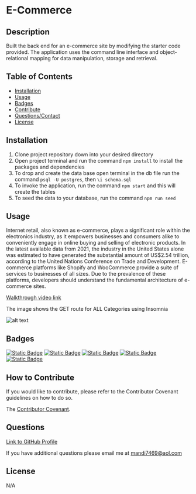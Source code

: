 # E-Commerce

## Description

Built the back end for an e-commerce site by modifying the starter code provided. The application uses the command line interface and object-relational mapping for data manipulation, storage and retrieval.

## Table of Contents 

- [Installation](#installation)
- [Usage](#usage)
- [Badges](#badges)
- [Contribute](#how-to-contribute)
- [Questions/Contact](#questions)
- [License](#license)

## Installation

1. Clone project repository down into your desired directory 
2. Open project terminal and run the command `npm install` to install the packages and dependencies 
3. To drop and create the data base open terminal in the db file run the command `psql -U postgres`, then `\i schema.sql`
3. To invoke the application, run the command `npm start` and this will create the tables
4. To seed the data to your database, run the command `npm run seed`

## Usage

Internet retail, also known as e-commerce, plays a significant role within the electronics industry, as it empowers businesses and consumers alike to conveniently engage in online buying and selling of electronic products. In the latest available data from 2021, the industry in the United States alone was estimated to have generated the substantial amount of US$2.54 trillion, according to the United Nations Conference on Trade and Development. E-commerce platforms like Shopify and WooCommerce provide a suite of services to businesses of all sizes. Due to the prevalence of these platforms, developers should understand the fundamental architecture of e-commerce sites.

[Walkthrough video link](https://drive.google.com/file/d/13boylzfMmXYDTkMWgyLMrgiyYXSpPdH4/view)

The image shows the GET route for ALL Categories using Insomnia

![alt text](assets/images/Screenshot%202024-08-05%20at%206.50.19 PM.png)


## Badges

[![Static Badge](https://img.shields.io/badge/GitHub-mandi7469-green)](https://github.com/mandi7469) [![Static Badge](https://img.shields.io/badge/Postgre-SQL-blue%20)](https://www.postgresql.org/) [![Static Badge](https://img.shields.io/badge/Node-JS-darkgreen)](https://nodejs.org/en) [![Static Badge](https://img.shields.io/badge/Sequelize-5.21.7-darkblue)](https://sequelize.org/) [![Static Badge](https://img.shields.io/badge/Nodemon-2.0.3-green)](https://www.npmjs.com/package/nodemon)


## How to Contribute

If you would like to contribute, please refer to the Contributor Covenant guidelines on how to do so.

The [Contributor Covenant](https://www.contributor-covenant.org/).

## Questions

[Link to GitHub Profile](https://github.com/mandi7469)

If you have additional questions please email me at mandi7469@aol.com

## License

N/A
